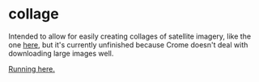 collage
=======

Intended to allow for easily creating collages of satellite imagery, like the one [here](http://i.imgur.com/gEYfTSP), but it's currently unfinished because Crome doesn't deal with downloading large images well.

[Running here.](http://rodarmor-collage.appspot.com)
